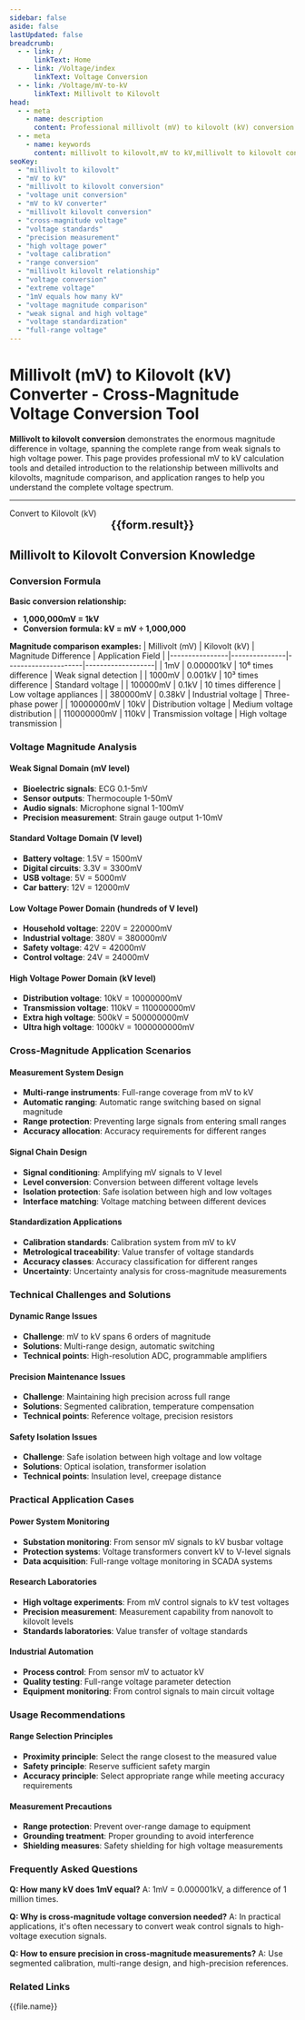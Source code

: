 ```yaml
---
sidebar: false
aside: false
lastUpdated: false
breadcrumb: 
  - - link: /
      linkText: Home
  - - link: /Voltage/index
      linkText: Voltage Conversion
  - - link: /Voltage/mV-to-kV
      linkText: Millivolt to Kilovolt
head:
  - - meta
    - name: description
      content: Professional millivolt (mV) to kilovolt (kV) conversion tool. Provides precise mV to kV conversion, detailed explanation of the huge difference between millivolts and kilovolts, conversion formulas, and cross-magnitude voltage applications. Suitable for power engineers, measurement technicians, researchers, and voltage standardization professionals, covering full-range voltage conversion from weak signals to high voltage power.
  - - meta
    - name: keywords
      content: millivolt to kilovolt,mV to kV,millivolt to kilovolt conversion,voltage unit conversion,mV to kV converter,millivolt kilovolt conversion,cross-magnitude voltage,voltage standards,precision measurement,high voltage power,voltage calibration,range conversion,millivolt kilovolt relationship,voltage conversion,extreme voltage
seoKey:
  - "millivolt to kilovolt"
  - "mV to kV"
  - "millivolt to kilovolt conversion"
  - "voltage unit conversion"
  - "mV to kV converter"
  - "millivolt kilovolt conversion"
  - "cross-magnitude voltage"
  - "voltage standards"
  - "precision measurement"
  - "high voltage power"
  - "voltage calibration"
  - "range conversion"
  - "millivolt kilovolt relationship"
  - "voltage conversion"
  - "extreme voltage"
  - "1mV equals how many kV"
  - "voltage magnitude comparison"
  - "weak signal and high voltage"
  - "voltage standardization"
  - "full-range voltage"
---
```


# Millivolt (mV) to Kilovolt (kV) Converter - Cross-Magnitude Voltage Conversion Tool

**Millivolt to kilovolt conversion** demonstrates the enormous magnitude difference in voltage, spanning the complete range from weak signals to high voltage power. This page provides professional mV to kV calculation tools and detailed introduction to the relationship between millivolts and kilovolts, magnitude comparison, and application ranges to help you understand the complete voltage spectrum.

---

<script setup>
import { onMounted, reactive, inject, ref } from 'vue'
import { NButton, NForm, NFormItem, NInput, NInputNumber, NSelect, NCard, useMessage, NGrid, NGi } from 'naive-ui'
import { defineClientComponent } from 'vitepress'
import { Voltage } from '../files';

const convert = inject('convert')
const seoKey = [
  'millivolt to kilovolt','mV to kV','millivolt to kilovolt conversion','voltage unit conversion','mV to kV converter',
  'millivolt kilovolt conversion','cross-magnitude voltage','voltage standards','precision measurement','high voltage power',
  'voltage calibration','range conversion','millivolt kilovolt relationship','voltage conversion','extreme voltage',
  '1mV equals how many kV','voltage magnitude comparison','weak signal and high voltage','voltage standardization','full-range voltage'
]

const formRef = ref(null);
const rules = {
  number: {
    required: true,
    type: 'number',
    trigger: "blur",
    message: 'Please enter a number'
  }
}

const form = reactive({
  number: null,
  result: '',
  title: 'Millivolt (mV) to Kilovolt (kV)',
})

const convertHandler = (e) => {
  e.preventDefault;
  formRef.value?.validate((errors) => {
    if (!errors) {
      const result = form.number / 1000000;
      form.result = `${form.number}mV = ${result}kV`
    }
  })
}
</script>

<n-form size="large" :model="form" ref='formRef' :rules="rules">
  <n-form-item label="Millivolt (mV) Value" path="number">
    <n-input-number size="large" style="width:100%" :min="0" v-model:value="form.number" placeholder="Enter millivolt value" />
  </n-form-item>
  <n-form-item>
    <n-button type="info" style="width:100%" @click="convertHandler">Convert to Kilovolt (kV)</n-button>
  </n-form-item>
</n-form>
<n-card embedded :bordered="false" hoverable style="margin-top: 16px;">
  <template #header>
    <div style="text-align:center;font-size:16px;color:#666;">
      {{form.title}}
    </div>
  </template>
  <div style="text-align:center;font-size:20px;">
    <strong>{{form.result}}</strong>
  </div>
  <template #footer>
    <div style="text-align:center;font-size:12px;color:#999;">
      <span v-for="(keyword, index) in seoKey" :key="index">
        {{keyword}}<span v-if="index < seoKey.length - 1"> | </span>
      </span>
    </div>
  </template>
</n-card>

## Millivolt to Kilovolt Conversion Knowledge

### Conversion Formula

**Basic conversion relationship:**
- **1,000,000mV = 1kV**
- **Conversion formula: kV = mV ÷ 1,000,000**

**Magnitude comparison examples:**
| Millivolt (mV) | Kilovolt (kV) | Magnitude Difference | Application Field |
|----------------|---------------|---------------------|-------------------|
| 1mV | 0.000001kV | 10⁶ times difference | Weak signal detection |
| 1000mV | 0.001kV | 10³ times difference | Standard voltage |
| 100000mV | 0.1kV | 10 times difference | Low voltage appliances |
| 380000mV | 0.38kV | Industrial voltage | Three-phase power |
| 10000000mV | 10kV | Distribution voltage | Medium voltage distribution |
| 110000000mV | 110kV | Transmission voltage | High voltage transmission |

### Voltage Magnitude Analysis

#### Weak Signal Domain (mV level)
- **Bioelectric signals**: ECG 0.1-5mV
- **Sensor outputs**: Thermocouple 1-50mV
- **Audio signals**: Microphone signal 1-100mV
- **Precision measurement**: Strain gauge output 1-10mV

#### Standard Voltage Domain (V level)
- **Battery voltage**: 1.5V = 1500mV
- **Digital circuits**: 3.3V = 3300mV
- **USB voltage**: 5V = 5000mV
- **Car battery**: 12V = 12000mV

#### Low Voltage Power Domain (hundreds of V level)
- **Household voltage**: 220V = 220000mV
- **Industrial voltage**: 380V = 380000mV
- **Safety voltage**: 42V = 42000mV
- **Control voltage**: 24V = 24000mV

#### High Voltage Power Domain (kV level)
- **Distribution voltage**: 10kV = 10000000mV
- **Transmission voltage**: 110kV = 110000000mV
- **Extra high voltage**: 500kV = 500000000mV
- **Ultra high voltage**: 1000kV = 1000000000mV

### Cross-Magnitude Application Scenarios

#### Measurement System Design
- **Multi-range instruments**: Full-range coverage from mV to kV
- **Automatic ranging**: Automatic range switching based on signal magnitude
- **Range protection**: Preventing large signals from entering small ranges
- **Accuracy allocation**: Accuracy requirements for different ranges

#### Signal Chain Design
- **Signal conditioning**: Amplifying mV signals to V level
- **Level conversion**: Conversion between different voltage levels
- **Isolation protection**: Safe isolation between high and low voltages
- **Interface matching**: Voltage matching between different devices

#### Standardization Applications
- **Calibration standards**: Calibration system from mV to kV
- **Metrological traceability**: Value transfer of voltage standards
- **Accuracy classes**: Accuracy classification for different ranges
- **Uncertainty**: Uncertainty analysis for cross-magnitude measurements

### Technical Challenges and Solutions

#### Dynamic Range Issues
- **Challenge**: mV to kV spans 6 orders of magnitude
- **Solutions**: Multi-range design, automatic switching
- **Technical points**: High-resolution ADC, programmable amplifiers

#### Precision Maintenance Issues
- **Challenge**: Maintaining high precision across full range
- **Solutions**: Segmented calibration, temperature compensation
- **Technical points**: Reference voltage, precision resistors

#### Safety Isolation Issues
- **Challenge**: Safe isolation between high voltage and low voltage
- **Solutions**: Optical isolation, transformer isolation
- **Technical points**: Insulation level, creepage distance

### Practical Application Cases

#### Power System Monitoring
- **Substation monitoring**: From sensor mV signals to kV busbar voltage
- **Protection systems**: Voltage transformers convert kV to V-level signals
- **Data acquisition**: Full-range voltage monitoring in SCADA systems

#### Research Laboratories
- **High voltage experiments**: From mV control signals to kV test voltages
- **Precision measurement**: Measurement capability from nanovolt to kilovolt levels
- **Standards laboratories**: Value transfer of voltage standards

#### Industrial Automation
- **Process control**: From sensor mV to actuator kV
- **Quality testing**: Full-range voltage parameter detection
- **Equipment monitoring**: From control signals to main circuit voltage

### Usage Recommendations

#### Range Selection Principles
- **Proximity principle**: Select the range closest to the measured value
- **Safety principle**: Reserve sufficient safety margin
- **Accuracy principle**: Select appropriate range while meeting accuracy requirements

#### Measurement Precautions
- **Range protection**: Prevent over-range damage to equipment
- **Grounding treatment**: Proper grounding to avoid interference
- **Shielding measures**: Safety shielding for high voltage measurements

### Frequently Asked Questions

**Q: How many kV does 1mV equal?**
A: 1mV = 0.000001kV, a difference of 1 million times.

**Q: Why is cross-magnitude voltage conversion needed?**
A: In practical applications, it's often necessary to convert weak control signals to high-voltage execution signals.

**Q: How to ensure precision in cross-magnitude measurements?**
A: Use segmented calibration, multi-range design, and high-precision references.

### Related Links
<n-grid x-gap="12" :cols="2">
  <n-gi v-for="(file, index) in Voltage" :key="index">
    <n-button
      text
      tag="a"
      :href="file.path"
      type="info"
    >
      {{file.name}}
    </n-button>
  </n-gi>
</n-grid>